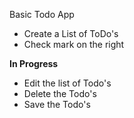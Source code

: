 Basic Todo App 
- Create a List of ToDo's 
- Check mark on the right

**In Progress**
- Edit the list of Todo's 
- Delete the Todo's 
- Save the Todo's 
